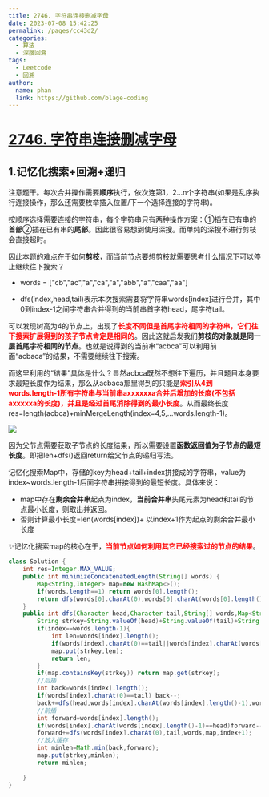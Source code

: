 ```yaml
---
title: 2746. 字符串连接删减字母
date: 2023-07-08 15:42:25
permalink: /pages/cc43d2/
categories:
  - 算法
  - 深搜回溯
tags:
  - Leetcode
  - 回溯
author: 
  name: phan
  link: https://github.com/blage-coding
---
```

# [2746. 字符串连接删减字母](https://leetcode.cn/problems/decremental-string-concatenation/)

## 1.记忆化搜索+回溯+递归

注意题干。每次合并操作需要**顺序**执行，依次连第1，2...n个字符串(如果是乱序执行连接操作，那么还需要枚举插入位置/下一个选择连接的字符串)。

按顺序选择需要连接的字符串，每个字符串只有两种操作方案：①插在已有串的**首部**②插在已有串的**尾部**。因此很容易想到使用深搜。而单纯的深搜不进行剪枝会直接超时。

因此本题的难点在于如何**剪枝**，而当前节点要想剪枝就需要思考什么情况下可以停止继续往下搜索？

- words = ["cb","ac","a","ca","a","abb","a","caa","aa"]

- dfs(index,head,tail)表示本次搜索需要将字符串words[index]进行合并，其中0到index-1之间字符串合并得到的当前串首字符head，尾字符tail。

可以发现树高为4的节点上，出现了<font color="red">**长度不同但是首尾字符相同的字符串，它们往下搜索扩展得到的孩子节点肯定是相同的**</font>。因此这就启发我们**剪枝的对象就是同一层首尾字符相同的节点**。也就是说得到的当前串“acbca”可以利用前面“acbaca”的结果，不需要继续往下搜索。

而这里利用的“结果”具体是什么？显然acbca既然不想往下遍历，并且题目本身要求最短长度作为结果，那么从acbaca那里得到的只能是<font color="red">**索引从4到words.length-1所有字符串与当前串axxxxxxa合并后增加的长度(不包括axxxxxa的长度)，并且是经过首尾消除得到的最小长度**</font>。从而最终长度res=length(acbca)+minMergeLength(index=4,5,...words.length-1)。

![](https://jsd.cdn.zzko.cn/gh/blage-coding/picx-images-hosting@master/20230708/image.46890oeykt60.webp)

因为父节点需要获取子节点的长度结果，所以需要设置**函数返回值为子节点的最短长度**。即把len+dfs()返回return给父节点的递归写法。

记忆化搜索Map中，存储的key为head+tail+index拼接成的字符串，value为index~words.length-1后面字符串拼接得到的最短长度。具体来说：

- map中存在**剩余合并串**起点为index，**当前合并串**头尾元素为head和tail的节点最小长度，则取出并返回。
- 否则计算最小长度=len(words[index])+ 以index+1作为起点的剩余合并最小长度

✨记忆化搜索map的核心在于，<font color="red">**当前节点如何利用其它已经搜索过的节点的结果**</font>。

```java
class Solution {
    int res=Integer.MAX_VALUE;
    public int minimizeConcatenatedLength(String[] words) {
        Map<String,Integer> map=new HashMap<>();
        if(words.length==1) return words[0].length();
        return dfs(words[0].charAt(0),words[0].charAt(words[0].length()-1),words,map,1)+words[0].length();
    }
    public int dfs(Character head,Character tail,String[] words,Map<String,Integer> map,int index){
        String strkey=String.valueOf(head)+String.valueOf(tail)+String.valueOf(index);
        if(index==words.length-1){
            int len=words[index].length();
            if(words[index].charAt(0)==tail||words[index].charAt(words[index].length()-1)==head) len--;
            map.put(strkey,len);
            return len;
        }
        if(map.containsKey(strkey)) return map.get(strkey);
        //后插
        int back=words[index].length();
        if(words[index].charAt(0)==tail) back--;
        back+=dfs(head,words[index].charAt(words[index].length()-1),words,map,index+1);
        //前插
        int forward=words[index].length();
        if(words[index].charAt(words[index].length()-1)==head)forward--;
        forward+=dfs(words[index].charAt(0),tail,words,map,index+1);
        //放入缓存
        int minlen=Math.min(back,forward);
        map.put(strkey,minlen);
        return minlen;
        
    }
}
```


